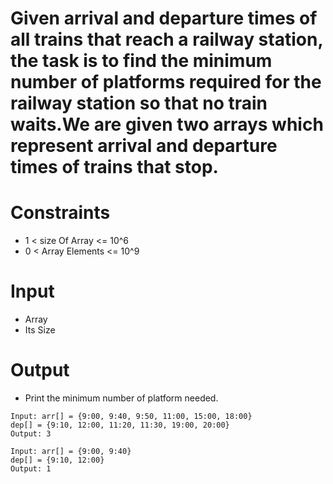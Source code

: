 # Given arrival and departure times of all trains that reach a railway station, the task is to find the minimum number of platforms required for the railway station so that no train waits.We are given two arrays which represent arrival and departure times of trains that stop.

# Constraints
-  1 < size Of Array <= 10^6
-  0 < Array Elements <= 10^9

# Input
- Array
- Its Size

# Output
- Print the minimum number of platform needed.

```
Input: arr[] = {9:00, 9:40, 9:50, 11:00, 15:00, 18:00}
dep[] = {9:10, 12:00, 11:20, 11:30, 19:00, 20:00}
Output: 3

Input: arr[] = {9:00, 9:40}
dep[] = {9:10, 12:00}
Output: 1

```

